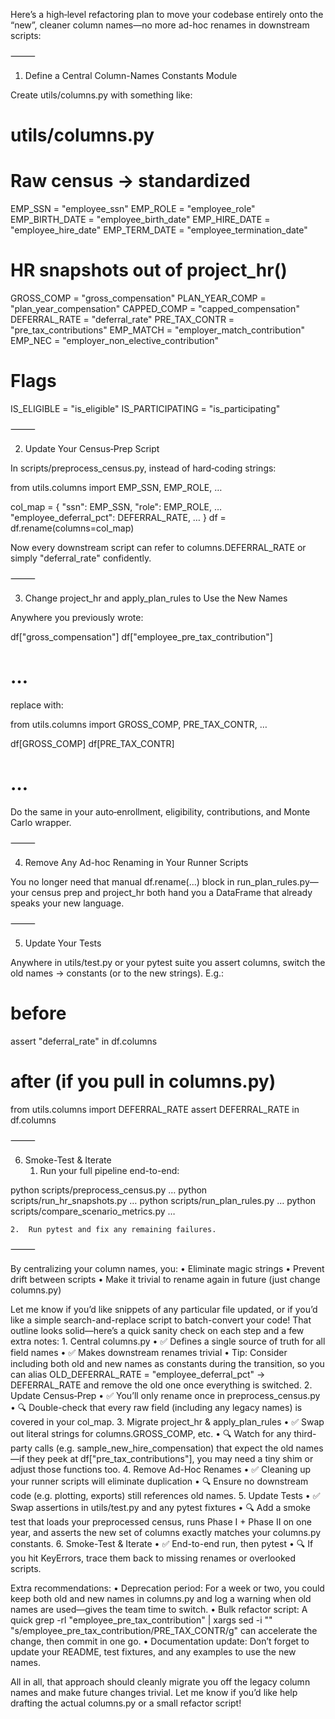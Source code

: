 Here’s a high‐level refactoring plan to move your codebase entirely onto the “new”, cleaner column names—no more ad-hoc renames in downstream scripts:

⸻

1. Define a Central Column-Names Constants Module

Create utils/columns.py with something like:

# utils/columns.py

# Raw census → standardized
EMP_SSN           = "employee_ssn"
EMP_ROLE         = "employee_role"
EMP_BIRTH_DATE   = "employee_birth_date"
EMP_HIRE_DATE    = "employee_hire_date"
EMP_TERM_DATE    = "employee_termination_date"

# HR snapshots out of project_hr()
GROSS_COMP       = "gross_compensation"
PLAN_YEAR_COMP   = "plan_year_compensation"
CAPPED_COMP      = "capped_compensation"
DEFERRAL_RATE    = "deferral_rate"
PRE_TAX_CONTR    = "pre_tax_contributions"
EMP_MATCH        = "employer_match_contribution"
EMP_NEC          = "employer_non_elective_contribution"

# Flags
IS_ELIGIBLE      = "is_eligible"
IS_PARTICIPATING = "is_participating"



⸻

2. Update Your Census‐Prep Script

In scripts/preprocess_census.py, instead of hard‐coding strings:

from utils.columns import EMP_SSN, EMP_ROLE, …  

col_map = {
    "ssn":           EMP_SSN,
    "role":          EMP_ROLE,
    …
    "employee_deferral_pct": DEFERRAL_RATE,
    …
}
df = df.rename(columns=col_map)

Now every downstream script can refer to columns.DEFERRAL_RATE or simply "deferral_rate" confidently.

⸻

3. Change project_hr and apply_plan_rules to Use the New Names

Anywhere you previously wrote:

df["gross_compensation"]
df["employee_pre_tax_contribution"]
# …

replace with:

from utils.columns import GROSS_COMP, PRE_TAX_CONTR, …  

df[GROSS_COMP]
df[PRE_TAX_CONTR]
# …

Do the same in your auto‐enrollment, eligibility, contributions, and Monte Carlo wrapper.

⸻

4. Remove Any Ad-hoc Renaming in Your Runner Scripts

You no longer need that manual df.rename(...) block in run_plan_rules.py—your census prep and project_hr both hand you a DataFrame that already speaks your new language.

⸻

5. Update Your Tests

Anywhere in utils/test.py or your pytest suite you assert columns, switch the old names → constants (or to the new strings). E.g.:

# before
assert "deferral_rate" in df.columns

# after (if you pull in columns.py)
from utils.columns import DEFERRAL_RATE
assert DEFERRAL_RATE in df.columns



⸻

6. Smoke-Test & Iterate
	1.	Run your full pipeline end-to-end:

python scripts/preprocess_census.py … 
python scripts/run_hr_snapshots.py …
python scripts/run_plan_rules.py …
python scripts/compare_scenario_metrics.py …


	2.	Run pytest and fix any remaining failures.

⸻

By centralizing your column names, you:
	•	Eliminate magic strings
	•	Prevent drift between scripts
	•	Make it trivial to rename again in future (just change columns.py)

Let me know if you’d like snippets of any particular file updated, or if you’d like a simple search-and-replace script to batch-convert your code!
That outline looks solid—here’s a quick sanity check on each step and a few extra notes:
	1.	Central columns.py
	•	✅ Defines a single source of truth for all field names
	•	✅ Makes downstream renames trivial
	•	Tip: Consider including both old and new names as constants during the transition, so you can alias OLD_DEFERRAL_RATE = "employee_deferral_pct" → DEFERRAL_RATE and remove the old one once everything is switched.
	2.	Update Census‐Prep
	•	✅ You’ll only rename once in preprocess_census.py
	•	🔍 Double-check that every raw field (including any legacy names) is covered in your col_map.
	3.	Migrate project_hr & apply_plan_rules
	•	✅ Swap out literal strings for columns.GROSS_COMP, etc.
	•	🔍 Watch for any third-party calls (e.g. sample_new_hire_compensation) that expect the old names—if they peek at df["pre_tax_contributions"], you may need a tiny shim or adjust those functions too.
	4.	Remove Ad-Hoc Renames
	•	✅ Cleaning up your runner scripts will eliminate duplication
	•	🔍 Ensure no downstream code (e.g. plotting, exports) still references old names.
	5.	Update Tests
	•	✅ Swap assertions in utils/test.py and any pytest fixtures
	•	🔍 Add a smoke test that loads your preprocessed census, runs Phase I + Phase II on one year, and asserts the new set of columns exactly matches your columns.py constants.
	6.	Smoke-Test & Iterate
	•	✅ End-to-end run, then pytest
	•	🔍 If you hit KeyErrors, trace them back to missing renames or overlooked scripts.

Extra recommendations:
	•	Deprecation period: For a week or two, you could keep both old and new names in columns.py and log a warning when old names are used—gives the team time to switch.
	•	Bulk refactor script: A quick grep -rl "employee_pre_tax_contribution" | xargs sed -i "" "s/employee_pre_tax_contribution/PRE_TAX_CONTR/g" can accelerate the change, then commit in one go.
	•	Documentation update: Don’t forget to update your README, test fixtures, and any examples to use the new names.

All in all, that approach should cleanly migrate you off the legacy column names and make future changes trivial. Let me know if you’d like help drafting the actual columns.py or a small refactor script!